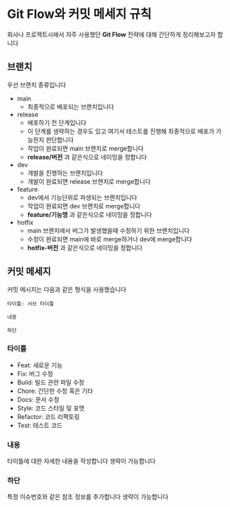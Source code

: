 # Git Flow와 커밋 메세지 규칙

회사나 프로젝트시에서 자주 사용했던 **Git Flow** 전략에 대해 간단하게 정리해보고자 합니다

## 브랜치

우선 브랜치 종류입니다

- main
  -  최종적으로 배포되는 브랜치입니다
- release
  - 배포하기 전 단계입니다
  - 이 단계를 생략하는 경우도 있고 여기서 테스트를 진행해 최종적으로 배포가 가능한지 판단합니다
  - 작업이 완료되면 main 브랜치로 merge합니다
  - **release/버전** 과 같은식으로 네이밍을 정합니다
- dev
  -  개발을 진행하는 브랜치입니다
  -  개발이 완료되면 release 브랜치로 merge합니다
- feature
  - dev에서 기능단위로 파생되는 브랜치입니다
  - 작업이 완료되면 dev 브랜치로 merge합니다
  - **feature/기능명** 과 같은식으로 네이밍을 정합니다
- hotfix
  - main 브랜치에서 버그가 발생했을때 수정하기 위한 브랜치입니다
  - 수정이 완료되면 main에 바로 merge하거나 dev에 merge합니다
  - **hotfix-버전** 과 같은식으로 네이밍을 정합니다

## 커밋 메세지

커밋 메시지는 다음과 같은 형식을 사용했습니다

```
타이틀: 서브 타이틀

내용

하단
```

### 타이틀

- Feat: 새로운 기능
- Fix: 버그 수정
- Build: 빌드 관련 파일 수정
- Chore: 간단한 수정 혹은 기타
- Docs: 문서 수정
- Style: 코드 스타일 및 포맷
- Refactor: 코드 리팩토링
- Test: 테스트 코드

### 내용

타이틀에 대한 자세한 내용을 작성합니다
생략이 가능합니다

### 하단

특정 이슈번호와 같은 참조 정보를 추가합니다
생략이 가능합니다
